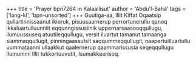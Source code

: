 +++
title = 'Prayer bpn7264 in Kalaallisut'
author = 'Abdu'l-Bahá'
tags = ['lang-kl', 'bpn-unsorted']
+++
Guutiga-aa, Illit Kiffat Oqaatsip qullartinnissaanut ikioruk, pisuusaarnerup perrortunerullu qanoq ikkaluartulluunniit eqqunngissusiinik uppernarsaasooqqullugu, ilumuussuseq atuutileqqullugu, versit iluartut tamanut tamaanga siammaqqullugit, pinningaassutsit saqqummeqqullugit, naapertuilluartullu uummataanni ullaakkut qaalernerup qaammarissusia seqeqqullugu Ilumummi Illit tukkortuuvutit, Isumakkeerisoq.
